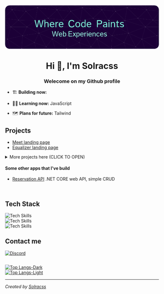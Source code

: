 <p align="center">
 <img src="https://github.com/solracss/solracss/blob/main/github-header-image.png" align="center">
</p>
<h1 align="center">Hi 👋, I'm Solracss</h1>
<h3 align="center">Welecome on my Github profile</h3>


- 🏗 **Building now:** 

- 👨‍🎓 **Learning now:** JavaScript

- 🗺 **Plans for future:** Tailwind




## Projects

- [Meet landing page](https://github.com/solracss/fem-meet-landing-page)
- [Equalizer landing page](https://github.com/solracss/fem-equalizer-landing-page)


<details>
<summary>More projects here (CLICK TO OPEN)</summary>

### HTML, CSS
- [Data storage component](https://github.com/solracss/fem-fylo-data-storage-component)
- [Testimonial grid section](https://github.com/solracss/fem-testimonials-grid-section)
- [4 card secton](https://github.com/solracss/fem-4-card-feature-section) 
- [Result summary component](https://github.com/solracss/fem-results-summary-component)
- [3 column preview card](https://github.com/solracss/fem-3-collumn-preview-card)
- [Stats preview card](https://github.com/solracss/fem-stats-preview-card)
- [Single price grid](https://github.com/solracss/fem-single-price-component)
- [Huddle landing page](https://github.com/solracss/FrontendMentor-Huddle-landing-page-with-single-introductory-section)
- [Order Summary](https://github.com/solracss/FrontendMentor-order-summary)
- [Profile card](https://github.com/solracss/FrontendMentor-profile-card)
- [Product preview](https://github.com/solracss/FrontendMentor-product-preview-card)
- [NFT Card](https://github.com/solracss/FrontendMentor-nft-card)
- [QR Component](https://github.com/solracss/FrontendMentor-QR-component)
</details>

#### Some other apps that I've build

- [Reservation API](https://github.com/solracss/reservation-api#reservation-api) .NET CORE web API, simple CRUD
<br>

## Tech Stack

![Tech Skills](https://skillicons.dev/icons?i=html,css,js,cs)
<br>
![Tech Skills](https://skillicons.dev/icons?i=sass)
<br>
![Tech Skills](https://skillicons.dev/icons?i=vite,vscode,figma,git,github)
<br>

## Contact me

[![Discord](https://skillicons.dev/icons?i=discord)](https://discordapp.com/users/781484299098390529/)


##


[![Top Langs-Dark](https://github-readme-stats.vercel.app/api/top-langs/?username=solracss&count_private=true&layout=compact&theme=dark#gh-dark-mode-only)](https://github.com/anuraghazra/github-readme-stats)<br/>
[![Top Langs-Light](https://github-readme-stats.vercel.app/api/top-langs/?username=solracss&count_private=true&layout=compact&theme=default#gh-light-mode-only)](https://github.com/anuraghazra/github-readme-stats#gh-light-mode-only)<br/>



---

_Created by [Solracss](https://github.com/solracss)_
